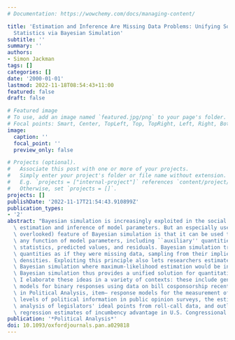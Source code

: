 ```yaml
---
# Documentation: https://wowchemy.com/docs/managing-content/

title: 'Estimation and Inference Are Missing Data Problems: Unifying Social Science
  Statistics via Bayesian Simulation'
subtitle: ''
summary: ''
authors:
- Simon Jackman
tags: []
categories: []
date: '2000-01-01'
lastmod: 2022-11-18T08:54:43+11:00
featured: false
draft: false

# Featured image
# To use, add an image named `featured.jpg/png` to your page's folder.
# Focal points: Smart, Center, TopLeft, Top, TopRight, Left, Right, BottomLeft, Bottom, BottomRight.
image:
  caption: ''
  focal_point: ''
  preview_only: false

# Projects (optional).
#   Associate this post with one or more of your projects.
#   Simply enter your project's folder or file name without extension.
#   E.g. `projects = ["internal-project"]` references `content/project/deep-learning/index.md`.
#   Otherwise, set `projects = []`.
projects: []
publishDate: '2022-11-17T21:54:43.910899Z'
publication_types:
- '2'
abstract: "Bayesian simulation is increasingly exploited in the social sciences for\
  \ estimation and inference of model parameters. But an especially useful (if often\
  \ overlooked) feature of Bayesian simulation is that it can be used to estimate\
  \ any function of model parameters, including ``auxiliary'' quantities such as goodness-of-fit\
  \ statistics, predicted values, and residuals. Bayesian simulation treats these\
  \ quantities as if they were missing data, sampling from their implied posterior\
  \ densities. Exploiting this principle also lets researchers estimate models via\
  \ Bayesian simulation where maximum-likelihood estimation would be intractable.\
  \ Bayesian simulation thus provides a unified solution for quantitative social science.\
  \ I elaborate these ideas in a variety of contexts: these include generalized linear\
  \ models for binary responses using data on bill cosponsorship recently reanalyzed\
  \ in Political Analysis, item— response models for the measurement of respondent's\
  \ levels of political information in public opinion surveys, the estimation and\
  \ analysis of legislators' ideal points from roll-call data, and outlier-resistant\
  \ regression estimates of incumbency advantage in U.S. Congressional elections"
publication: '*Political Analysis*'
doi: 10.1093/oxfordjournals.pan.a029818
---
```

